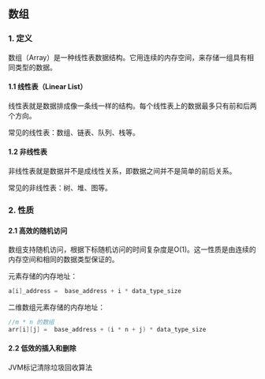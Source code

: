 ## 数组

### 1. 定义

数组（Array）是一种线性表数据结构。它用连续的内存空间，来存储一组具有相同类型的数据。

#### 1.1 线性表（Linear List）

线性表就是数据排成像一条线一样的结构。每个线性表上的数据最多只有前和后两个方向。

常见的线性表：数组、链表、队列、栈等。

#### 1.2 非线性表

非线性表就是数据并不是成线性关系，即数据之间并不是简单的前后关系。

常见的非线性表：树、堆、图等。

### 2. 性质

#### 2.1 高效的随机访问

数组支持随机访问，根据下标随机访问的时间复杂度是O(1)。这一性质是由连续的内存空间和相同的数据类型保证的。

元素存储的内存地址：

```c
a[i]_address =  base_address + i * data_type_size
```

二维数组元素存储的内存地址：

```c
//m * n 的数组
arr[i][j] =  base_address + (i * n + j) * data_type_size
```

#### 2.2 低效的插入和删除

JVM标记清除垃圾回收算法








